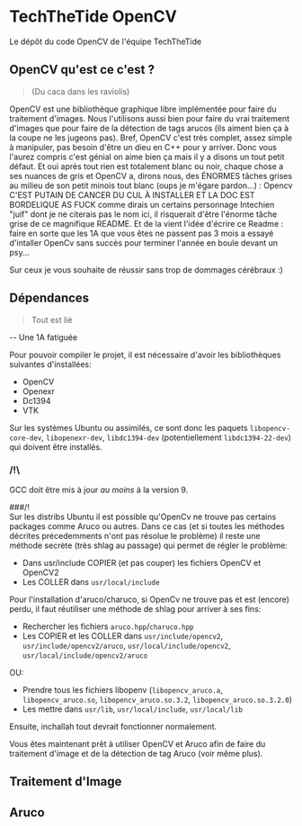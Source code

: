 # TechTheTide OpenCV

Le dépôt du code OpenCV de l'équipe TechTheTide

## OpenCV qu'est ce c'est ?

> (Du caca dans les raviolis)

OpenCV est une bibliothèque graphique libre implémentée pour faire du traitement d'images. Nous l'utilisons aussi bien pour faire du vrai traitement d'images que pour faire de la détection de tags arucos (ils aiment bien ça à la coupe ne les jugeons pas).
Bref, OpenCV c'est très complet, assez simple à manipuler, pas besoin d'être un dieu en C++ pour y arriver. Donc vous l'aurez compris c'est génial on aime bien ça mais il y a  disons un tout petit défaut.
Et oui après tout rien est totalement blanc ou noir, chaque chose a ses nuances de gris et OpenCV a, dirons nous, des ÉNORMES tâches grises au milieu de son petit minois tout blanc (oups je m'égare pardon...) : 
Opencv C'EST PUTAIN DE CANCER DU CUL À INSTALLER ET LA DOC EST BORDELIQUE AS FUCK comme dirais un certains personnage Intechien "juif" dont je ne citerais pas le nom ici, il risquerait d'être l'énorme tâche grise de ce magnifique README.
Et de la vient l'idée d'écrire ce Readme : faire en sorte que les 1A que vous êtes ne passent pas 3 mois a essayé d'intaller OpenCv sans succès pour terminer l'année en boule devant un psy...

Sur ceux je vous souhaite de réussir sans trop de dommages cérébraux :)

## Dépendances

> Tout est lié  
>
-- Une 1A fatiguée

Pour pouvoir compiler le projet, il est nécessaire d'avoir les bibliothèques suivantes d'installées:
 - OpenCV
 - Openexr
 - Dc1394
 - VTK
 
Sur les systèmes Ubuntu ou assimilés, ce sont donc les paquets `libopencv-core-dev`, `libopenexr-dev`, `libdc1394-dev` (potentiellement `libdc1394-22-dev`) qui doivent être installés.

### /!\
GCC doit être mis à jour *au moins* à la version 9.

###/!\
Sur les distribs Ubuntu il est possible qu'OpenCv ne trouve pas certains packages comme Aruco ou autres. Dans ce cas (et si toutes les méthodes décrites précedemments n'ont pas résolue le problème) il reste une méthode secrète (très shlag au passage) qui permet de régler le problème:
 - Dans usr/include COPIER (et pas couper) les fichiers OpenCV et OpenCV2
 - Les COLLER dans `usr/local/include`
 
Pour l'installation d'aruco/charuco, si OpenCv ne trouve pas et est (encore) perdu, il faut réutiliser une méthode de shlag pour arriver à ses fins:
 - Rechercher les fichiers `aruco.hpp`/`charuco.hpp`
 - Les COPIER et les COLLER dans `usr/include/opencv2`, `usr/include/opencv2/aruco`, `usr/local/include/opencv2`, `usr/local/include/opencv2/aruco`
 
 OU:
 
 - Prendre tous les fichiers libopenv (`libopencv_aruco.a`, `libopencv_aruco.so`, `libopencv_aruco.so.3.2`, `libopencv_aruco.so.3.2.0`)
 - Les mettre dans `usr/lib`, `usr/local/include`, `usr/local/lib`
 
 Ensuite, inchallah tout devrait fonctionner normalement.
 
 Vous êtes maintenant prêt à utiliser OpenCV et Aruco afin de faire du traitement d'image et de la détection de tag Aruco (voir même plus).
 
 ## Traitement d'Image
 
 ## Aruco